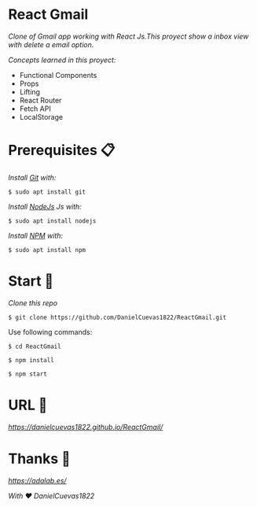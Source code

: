 # React Gmail

_Clone of Gmail app working with React Js.This proyect show a inbox view with delete a email option._

_Concepts learned in this proyect:_

* Functional Components
* Props
* Lifting
* React Router
* Fetch API
* LocalStorage

# Prerequisites 📋
_Install [Git](https://git-scm.com/) with:_
```
$ sudo apt install git
```

_Install [NodeJs](https://nodejs.org/en/) Js with:_
```
$ sudo apt install nodejs
```

_Install [NPM](https://www.npmjs.com/) with:_
```
$ sudo apt install npm
```
# Start 🚀

_Clone this repo_
```
$ git clone https://github.com/DanielCuevas1822/ReactGmail.git
```
Use following commands:
```
$ cd ReactGmail
```
```
$ npm install
```
```
$ npm start
```

# URL 📌

_https://danielcuevas1822.github.io/ReactGmail/_

# Thanks 🎁

_https://adalab.es/_

_With ❤️ DanielCuevas1822_
